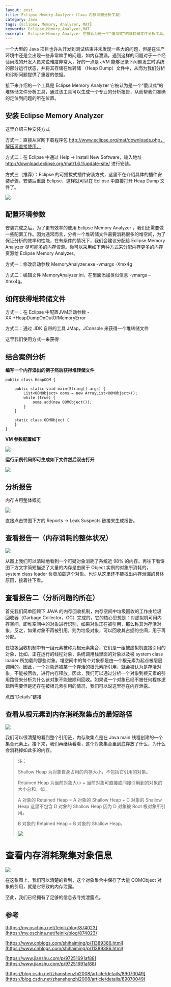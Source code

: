 ```yaml
---
layout: post
title: Eclipse Memory Analyzer（Java 内存泄漏分析工具）
category: Java
tags: [Eclipse, Memory, Analyzer, MAT]
keywords: Eclipse,Memory,Analyzer,MAT
excerpt:  Eclipse Memory Analyzer 它被认为是一个“傻瓜式“的堆转储文件分析工具，通过该工具可以生成一个专业的分析报告，从而帮我们准确地定位到问题的所在位置。
---
```


一个大型的 Java 项目也许从开发到测试结束并未发现一些大的问题，但是在生产环境中还是会出现一些非常棘手的问题，如内存泄漏，遇到这样的问题对于一个经验尚浅的开发人员来说难度非常大，好的一点是 JVM 能够记录下问题发生时系统的部分运行状态，并将其存储在堆转储 （Heap Dump）文件中，从而为我们分析和诊断问题提供了重要的依据。

接下来介绍的一个工具是 Eclipse Memory Analyzer 它被认为是一个“傻瓜式“的堆转储文件分析工具，通过该工具可以生成一个专业的分析报告，从而帮我们准确的定位到问题的所在位置。

## 安装 Eclipse Memory Analyzer

这里介绍三种安装方式

方式一：直接从官网下载程序包 http://www.eclipse.org/mat/downloads.php，解压可直接使用。

方式二：在 Eclipse 中通过 Help -> Install New Software，输入地址 http://download.eclipse.org/mat/1.6.1/update-site/ 进行安装。

方式三（推荐）：Eclipse 的可插拔式插件安装方式，这里不在介绍具体的插件安装步骤，安装后重启 Eclipse，这样就可以在 Eclipse 中直接打开 Heap Dump 文件了。

![](/assets/images/2021/Install_MAT.png)

## 配置环境参数

安装完成之后，为了更有效率的使用 Eclipse Memory Analyzer ，我们还需要做一些配置工作。因为通常而言，分析一个堆转储文件需要消耗很多的堆空间，为了保证分析的效率和性能，在有条件的情况下，我们会建议分配给 Eclipse Memory Analyzer 尽可能多的内存资源。你可以采用如下两种方式来分配内存更多的内存资源给 Eclipse Memory Analyzer。

方式一：修改启动参数 MemoryAnalyzer.exe -vmargs -Xmx4g

方式二：编辑文件 MemoryAnalyzer.ini，在里面添加类似信息 -vmargs – Xmx4g。

## 如何获得堆转储文件

方式一：在 Eclipse 中配置JVM启动参数 -XX:+HeapDumpOnOutOfMemoryError

方式二：通过 JDK 自带的工具 JMap，JConsole 来获得一个堆转储文件

这里我们使用方式一来获得

## 结合案例分析

**编写一个内存溢出的例子然后获得堆转储文件**

```
public class HeapOOM {

    public static void main(String[] args) {
        List<OOMObject> ooms = new ArrayList<OOMObject>();
        while (true) {
            ooms.add(new OOMObject());
        }
    }

    static class OOMObject {
    }
}
```

**VM 参数配置如下**

![](/assets/images/2021/MAT_VM_Arguments.png)

**运行示例代码即可生成如下文件然后双击打开**

![](/assets/images/2021/MAT_Dump.png)

## 分析报告

内存占用整体概览

![](/assets/images/2021/MAT_Overview.png)

直接点击饼图下方的 Reports -> Leak Suspects 链接来生成报告。

## 查看报告一（内存消耗的整体状况）

![](/assets/images/2021/MAT_Leak_Suspects.png)

从图上我们可以清晰地看到一个可疑对象消耗了系统近 98% 的内存。再往下看饼图下方文字简短描述了大量的内存是由属于 Object 实例的对象所消耗的，system class loader 负责加载这个对象。也许从这里还不能找出内存泄漏的具体原因，接着往下看。

## 查看报告二（分析问题的所在）

首先我们简单回顾下 JAVA 的内存回收机制，内存空间中垃圾回收的工作由垃圾回收器（Garbage Collector，GC）完成的，它的核心思想是：对虚拟机可用内存空间，即堆空间中的对象进行识别，如果对象正在被引用，那么称其为存活对象，反之，如果对象不再被引用，则为垃圾对象，可以回收其占据的空间，用于再分配。

在垃圾回收机制中有一组元素被称为根元素集合，它们是一组被虚拟机直接引用的对象，比如，正在运行的线程对象，系统调用栈里面的对象以及被 system class loader 所加载的那些对象。堆空间中的每个对象都是由一个根元素为起点被层层调用的。因此，一个对象还被某一个存活的根元素所引用，就会被认为是存活对象，不能被回收，进行内存释放。因此，我们可以通过分析一个对象到根元素的引用路径来分析为什么该对象不能被顺利回收。如果说一个对象已经不被任何程序逻辑所需要但是还存在被根元素引用的情况，我们可以说这里存在内存泄露。

点击“Details”链接

## 查看从根元素到内存消耗聚集点的最短路径

![](/assets/images/2021/MAT_Shortest_Paths_To_The_Accumulation_Point.png)

我们可以很清楚的看到整个引用链，内存聚集点是在 Java main 线程创建的一个集合元素上。接下来，我们再继续看看，这个对象集合里到底存放了什么，为什么会消耗掉如此多的内存。

> 注：
>
> Shallow Heap 为对象自身占用的内存大小，不包括它引用的对象。
>
> Retained Heap 为当前对象大小 + 当前对象可直接或间接引用到的对象的大小总和，如：
>
> A 对象的 Retained Heap = A 对象的 Shallow Heap + C 对象的 Shallow Heap 这里不包含 D 对象的 Shallow Heap 因为 D 对象被 Root 根对象所引用。
>
> B 对象的 Retained Heap = B 对象的 Shallow Heap。
>
> ![](/assets/images/2021/MAT_Shallow_Heap_Retained_Heap.png)

# 查看内存消耗聚集对象信息

![](/assets/images/2021/MAT_Accumulated_Objects_In_Dominator_Tree.png)

在这张图上，我们可以清楚的看到，这个对象集合中保存了大量 OOMObject 对象的引用，就是它导致的内存泄露。

至此，我们已经拥有了足够的信息去寻找泄露点。

## 参考

[https://my.oschina.net/feinik/blog/874023](https://my.oschina.net/feinik/blog/874023)

[https://www.cnblogs.com/shihaiming/p/11389386.html](https://www.cnblogs.com/shihaiming/p/11389386.html)

[https://www.jianshu.com/p/97251691af88](https://www.jianshu.com/p/97251691af88)

[https://blog.csdn.net/zhanshenzhi2008/article/details/89070049](https://blog.csdn.net/zhanshenzhi2008/article/details/89070049)
